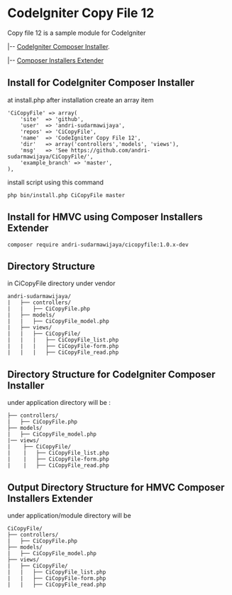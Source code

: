 # CodeIgniter Copy File 12
Copy file 12 is a sample module for CodeIgniter

|-- [CodeIgniter Composer Installer](https://github.com/kenjis/codeigniter-composer-installer).

|-- [Composer Installers Extender](https://github.com/oomphinc/composer-installers-extender)

## Install for CodeIgniter Composer Installer
at install.php after installation create an array item
```
'CiCopyFile' => array(
    'site'  => 'github',
    'user'  => 'andri-sudarmawijaya',
    'repos' => 'CiCopyFile',
    'name'  => 'CodeIgniter Copy File 12',
    'dir'   => array('controllers','models', 'views'),
    'msg'   => 'See https://github.com/andri-sudarmawijaya/CiCopyFile/',
    'example_branch' => 'master',
),
```

install script using this command
```
php bin/install.php CiCopyFile master
```

## Install for HMVC using Composer Installers Extender
```
composer require andri-sudarmawijaya/cicopyfile:1.0.x-dev
```

## Directory Structure
in CiCopyFile directory under vendor

```
andri-sudarmawijaya/
|   ├── controllers/
|   |   ├── CiCopyFile.php
|   ├── models/
|   |   ├── CiCopyFile_model.php
|   ├── views/
|   |   ├── CiCopyFile/
|   |   |   ├── CiCopyFile_list.php
|   |   |   ├── CiCopyFile-form.php
|   |   |   ├── CiCopyFile_read.php

```

## Directory Structure for CodeIgniter Composer Installer

under application directory will be :
```
├── controllers/
|   ├── CiCopyFile.php
├── models/
|   ├── CiCopyFile_model.php
|── views/
|    ├── CiCopyFile/
|    |   ├── CiCopyFile_list.php
|    |   ├── CiCopyFile-form.php
|    |   ├── CiCopyFile_read.php
```

## Output Directory Structure for HMVC Composer Installers Extender

under application/module directory will be
```
CiCopyFile/
├── controllers/
|   ├── CiCopyFile.php
├── models/
|   ├── CiCopyFile_model.php
├── views/
|   ├── CiCopyFile/
|   |   ├── CiCopyFile_list.php
|   |   ├── CiCopyFile-form.php
|   |   ├── CiCopyFile_read.php
```


